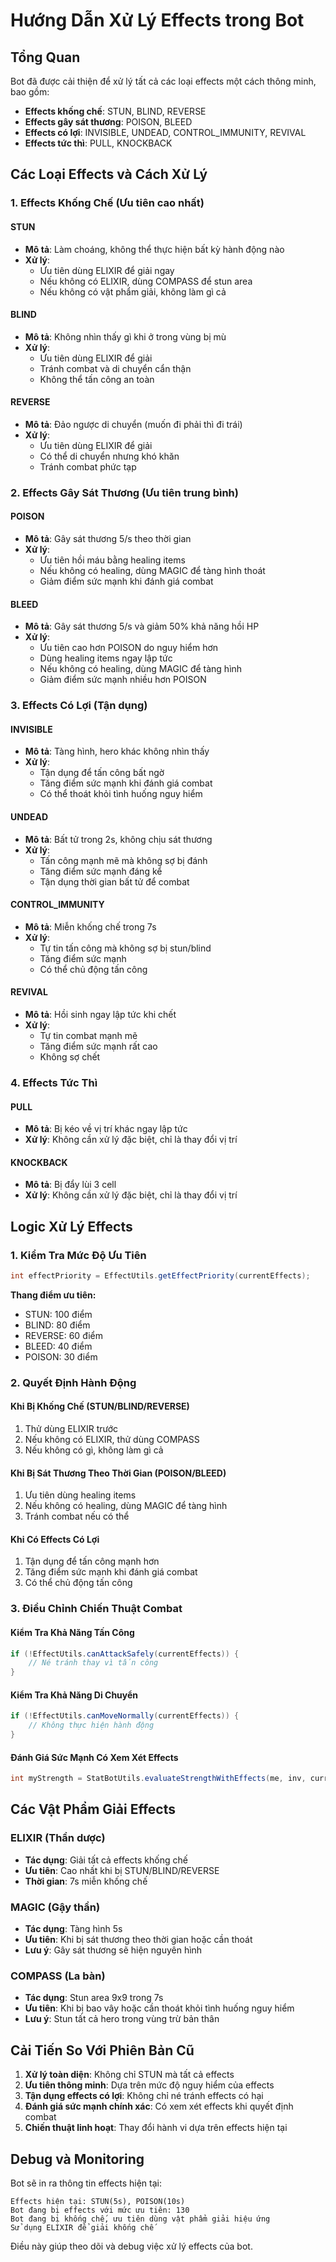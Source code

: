 # Hướng Dẫn Xử Lý Effects trong Bot

## Tổng Quan

Bot đã được cải thiện để xử lý tất cả các loại effects một cách thông minh, bao gồm:
- **Effects khống chế**: STUN, BLIND, REVERSE
- **Effects gây sát thương**: POISON, BLEED  
- **Effects có lợi**: INVISIBLE, UNDEAD, CONTROL_IMMUNITY, REVIVAL
- **Effects tức thì**: PULL, KNOCKBACK

## Các Loại Effects và Cách Xử Lý

### 1. Effects Khống Chế (Ưu tiên cao nhất)

#### STUN
- **Mô tả**: Làm choáng, không thể thực hiện bất kỳ hành động nào
- **Xử lý**: 
  - Ưu tiên dùng ELIXIR để giải ngay
  - Nếu không có ELIXIR, dùng COMPASS để stun area
  - Nếu không có vật phẩm giải, không làm gì cả

#### BLIND  
- **Mô tả**: Không nhìn thấy gì khi ở trong vùng bị mù
- **Xử lý**:
  - Ưu tiên dùng ELIXIR để giải
  - Tránh combat và di chuyển cẩn thận
  - Không thể tấn công an toàn

#### REVERSE
- **Mô tả**: Đảo ngược di chuyển (muốn đi phải thì đi trái)
- **Xử lý**:
  - Ưu tiên dùng ELIXIR để giải
  - Có thể di chuyển nhưng khó khăn
  - Tránh combat phức tạp

### 2. Effects Gây Sát Thương (Ưu tiên trung bình)

#### POISON
- **Mô tả**: Gây sát thương 5/s theo thời gian
- **Xử lý**:
  - Ưu tiên hồi máu bằng healing items
  - Nếu không có healing, dùng MAGIC để tàng hình thoát
  - Giảm điểm sức mạnh khi đánh giá combat

#### BLEED
- **Mô tả**: Gây sát thương 5/s và giảm 50% khả năng hồi HP
- **Xử lý**:
  - Ưu tiên cao hơn POISON do nguy hiểm hơn
  - Dùng healing items ngay lập tức
  - Nếu không có healing, dùng MAGIC để tàng hình
  - Giảm điểm sức mạnh nhiều hơn POISON

### 3. Effects Có Lợi (Tận dụng)

#### INVISIBLE
- **Mô tả**: Tàng hình, hero khác không nhìn thấy
- **Xử lý**:
  - Tận dụng để tấn công bất ngờ
  - Tăng điểm sức mạnh khi đánh giá combat
  - Có thể thoát khỏi tình huống nguy hiểm

#### UNDEAD
- **Mô tả**: Bất tử trong 2s, không chịu sát thương
- **Xử lý**:
  - Tấn công mạnh mẽ mà không sợ bị đánh
  - Tăng điểm sức mạnh đáng kể
  - Tận dụng thời gian bất tử để combat

#### CONTROL_IMMUNITY
- **Mô tả**: Miễn khống chế trong 7s
- **Xử lý**:
  - Tự tin tấn công mà không sợ bị stun/blind
  - Tăng điểm sức mạnh
  - Có thể chủ động tấn công

#### REVIVAL
- **Mô tả**: Hồi sinh ngay lập tức khi chết
- **Xử lý**:
  - Tự tin combat mạnh mẽ
  - Tăng điểm sức mạnh rất cao
  - Không sợ chết

### 4. Effects Tức Thì

#### PULL
- **Mô tả**: Bị kéo về vị trí khác ngay lập tức
- **Xử lý**: Không cần xử lý đặc biệt, chỉ là thay đổi vị trí

#### KNOCKBACK
- **Mô tả**: Bị đẩy lùi 3 cell
- **Xử lý**: Không cần xử lý đặc biệt, chỉ là thay đổi vị trí

## Logic Xử Lý Effects

### 1. Kiểm Tra Mức Độ Ưu Tiên
```java
int effectPriority = EffectUtils.getEffectPriority(currentEffects);
```

**Thang điểm ưu tiên:**
- STUN: 100 điểm
- BLIND: 80 điểm  
- REVERSE: 60 điểm
- BLEED: 40 điểm
- POISON: 30 điểm

### 2. Quyết Định Hành Động

#### Khi Bị Khống Chế (STUN/BLIND/REVERSE)
1. Thử dùng ELIXIR trước
2. Nếu không có ELIXIR, thử dùng COMPASS
3. Nếu không có gì, không làm gì cả

#### Khi Bị Sát Thương Theo Thời Gian (POISON/BLEED)
1. Ưu tiên dùng healing items
2. Nếu không có healing, dùng MAGIC để tàng hình
3. Tránh combat nếu có thể

#### Khi Có Effects Có Lợi
1. Tận dụng để tấn công mạnh hơn
2. Tăng điểm sức mạnh khi đánh giá combat
3. Có thể chủ động tấn công

### 3. Điều Chỉnh Chiến Thuật Combat

#### Kiểm Tra Khả Năng Tấn Công
```java
if (!EffectUtils.canAttackSafely(currentEffects)) {
    // Né tránh thay vì tấn công
}
```

#### Kiểm Tra Khả Năng Di Chuyển
```java
if (!EffectUtils.canMoveNormally(currentEffects)) {
    // Không thực hiện hành động
}
```

#### Đánh Giá Sức Mạnh Có Xem Xét Effects
```java
int myStrength = StatBotUtils.evaluateStrengthWithEffects(me, inv, currentEffects);
```

## Các Vật Phẩm Giải Effects

### ELIXIR (Thần dược)
- **Tác dụng**: Giải tất cả effects khống chế
- **Ưu tiên**: Cao nhất khi bị STUN/BLIND/REVERSE
- **Thời gian**: 7s miễn khống chế

### MAGIC (Gậy thần)
- **Tác dụng**: Tàng hình 5s
- **Ưu tiên**: Khi bị sát thương theo thời gian hoặc cần thoát
- **Lưu ý**: Gây sát thương sẽ hiện nguyên hình

### COMPASS (La bàn)
- **Tác dụng**: Stun area 9x9 trong 7s
- **Ưu tiên**: Khi bị bao vây hoặc cần thoát khỏi tình huống nguy hiểm
- **Lưu ý**: Stun tất cả hero trong vùng trừ bản thân

## Cải Tiến So Với Phiên Bản Cũ

1. **Xử lý toàn diện**: Không chỉ STUN mà tất cả effects
2. **Ưu tiên thông minh**: Dựa trên mức độ nguy hiểm của effects
3. **Tận dụng effects có lợi**: Không chỉ né tránh effects có hại
4. **Đánh giá sức mạnh chính xác**: Có xem xét effects khi quyết định combat
5. **Chiến thuật linh hoạt**: Thay đổi hành vi dựa trên effects hiện tại

## Debug và Monitoring

Bot sẽ in ra thông tin effects hiện tại:
```
Effects hiện tại: STUN(5s), POISON(10s)
Bot đang bị effects với mức ưu tiên: 130
Bot đang bị khống chế, ưu tiên dùng vật phẩm giải hiệu ứng
Sử dụng ELIXIR để giải khống chế
```

Điều này giúp theo dõi và debug việc xử lý effects của bot. 